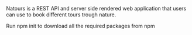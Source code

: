 Natours is a REST API and server side rendered web application that users can use to book different tours trough nature.


Run npm init to download all the required packages from npm
